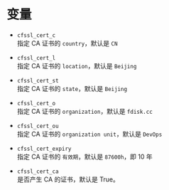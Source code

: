 # 变量

- `cfssl_cert_c`  
   指定 CA 证书的 `country`，默认是 `CN`

- `cfssl_cert_l`  
   指定 CA 证书的 `location`，默认是 `Beijing`

- `cfssl_cert_st`  
   指定 CA 证书的 `state`，默认是 `Beijing`

- `cfssl_cert_o`  
   指定 CA 证书的 `organization`，默认是 `fdisk.cc`

- `cfssl_cert_ou`  
   指定 CA 证书的 `organization unit`，默认是 `DevOps`
- `cfssl_cert_expiry`  
  指定 CA 证书的 `有效期`，默认是 `87600h`，即 10 年

- `cfssl_cert_ca`  
   是否产生 CA 的证书，默认是 True。
